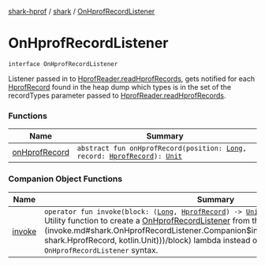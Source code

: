[shark-hprof](../../index.md) / [shark](../index.md) / [OnHprofRecordListener](./index.md)

# OnHprofRecordListener

`interface OnHprofRecordListener`

Listener passed in to [HprofReader.readHprofRecords](../-hprof-reader/read-hprof-records.md), gets notified for each [HprofRecord](../-hprof-record/index.md)
found in the heap dump which types is in the set of the recordTypes parameter passed to
[HprofReader.readHprofRecords](../-hprof-reader/read-hprof-records.md).

### Functions

| Name | Summary |
|---|---|
| [onHprofRecord](on-hprof-record.md) | `abstract fun onHprofRecord(position: `[`Long`](https://kotlinlang.org/api/latest/jvm/stdlib/kotlin/-long/index.html)`, record: `[`HprofRecord`](../-hprof-record/index.md)`): `[`Unit`](https://kotlinlang.org/api/latest/jvm/stdlib/kotlin/-unit/index.html) |

### Companion Object Functions

| Name | Summary |
|---|---|
| [invoke](invoke.md) | `operator fun invoke(block: (`[`Long`](https://kotlinlang.org/api/latest/jvm/stdlib/kotlin/-long/index.html)`, `[`HprofRecord`](../-hprof-record/index.md)`) -> `[`Unit`](https://kotlinlang.org/api/latest/jvm/stdlib/kotlin/-unit/index.html)`): `[`OnHprofRecordListener`](./index.md)<br>Utility function to create a [OnHprofRecordListener](./index.md) from the passed in [block](invoke.md#shark.OnHprofRecordListener.Companion$invoke(kotlin.Function2((kotlin.Long, shark.HprofRecord, kotlin.Unit)))/block) lambda instead of using the anonymous `object : OnHprofRecordListener` syntax. |

